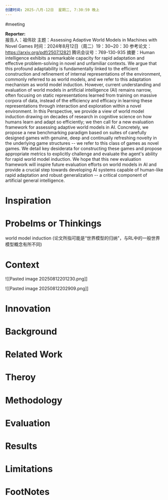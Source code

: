 ```yaml
---
创建时间: 2025-八月-12日  星期二, 7:30:59 晚上
---
```

#meeting 

**Reporter:**  
报告人：祖伟钦
主题：Assessing Adaptive World Models in Machines with Novel Games
时间：2024年8月12日（周二）19：30~20：30
参考论文：https://arxiv.org/pdf/2507.12821
腾讯会议号：769-130-935
摘要：Human intelligence exhibits a remarkable capacity for rapid adaptation and effective problem-solving in novel and unfamiliar contexts. We argue that this profound adaptability is fundamentally linked to the efficient construction and refinement of internal representations of the environment, commonly referred to as world models, and we refer to this adaptation mechanism as world model induction. However, current understanding and evaluation of world models in artificial intelligence (AI) remains narrow, often focusing on static representations learned from training on massive corpora of data, instead of the efficiency and efficacy in learning these representations through interaction and exploration within a novel environment. In this Perspective, we provide a view of world model induction drawing on decades of research in cognitive science on how humans learn and adapt so efficiently; we then call for a new evaluation framework for assessing adaptive world models in AI. Concretely, we propose a new benchmarking paradigm based on suites of carefully designed games with genuine, deep and continually refreshing novelty in the underlying game structures -- we refer to this class of games as novel games. We detail key desiderata for constructing these games and propose appropriate metrics to explicitly challenge and evaluate the agent's ability for rapid world model induction. We hope that this new evaluation framework will inspire future evaluation efforts on world models in AI and provide a crucial step towards developing AI systems capable of human-like rapid adaptation and robust generalization -- a critical component of artificial general intelligence.
# Inspiration

# Probelms or Thinkings 
world model induction (论文所指可能是“世界模型的归纳"，与RL中的一般世界模型概念有所不同)

# Context
![[Pasted image 20250812201230.png]]


![[Pasted image 20250812202909.png]]
# Innovation
# Background
# Related Work
# Theroy
# Methodology
# Evaluation
# Results
# Limitations
# FootNotes
